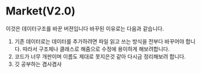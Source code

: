 # Market(V2.0)
이것은 데이터구조를 바꾼 버젼입니다
바꾸된 이유로는 다음과 같습니다.
1. 기존 데이터로는 데이터를 추가하려면 파일 읽고 쓰는 방식을 전부다 바꾸어야 합니다. 따라서 구조체나 클래스로 해줌으로 수정에 용이하게 해보려합니다.
2. 코드가 너무 개판이며 이름도 제대로 못지은것 같아 다시금 정리해보려 합니다.
3. 깃 공부하는 겸사겸사 
